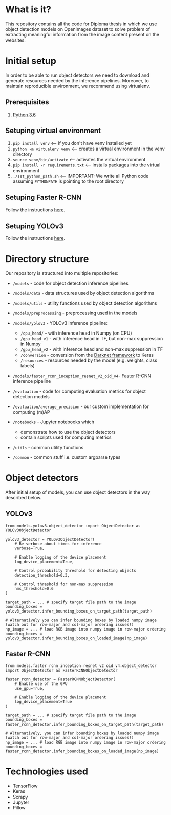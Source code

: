 # What is it?

This repository contains all the code for Diploma thesis in which we use object detection models on OpenImages dataset to solve problem of extracting  meaningful information from the image content present on the websites.

# Initial setup
In order to be able to run object detectors we need to download and generate resources needed by the inference pipelines. Moreover, to maintain reproducible environment, we recommend using virtualenv.

## Prerequisites

1. [Python 3.6](https://www.python.org/downloads/)


## Setuping virtual environment

1. `pip install venv`  <-- if you don't have venv installed yet
2. `python -m virtualenv venv` <-- creates a virtual environment in the venv directory
3. `source venv/bin/activate` <-- activates the virtual environment
4. `pip install -r requirements.txt` <-- installs packages into the virtual environment
5. `./set_python_path.sh` <-- IMPORTANT: We write all Python code assuming `PYTHONPATH` is pointing to the root directory

## Setuping Faster R-CNN

Follow the instructions [here](https://github.com/martinGalajdaSchool/object-detection/tree/master/models/faster_rcnn_inception_resnet_v2_oid_v4).

## Setuping YOLOv3

Follow the instructions [here](https://github.com/martinGalajdaSchool/object-detection/tree/master/models/yolov3/README.md).


# Directory structure

Our repository is structured into multiple repositories:

- `/models` - code for object detection inference pipelines
- `/models/data`  - data structures used by object detection algorithms
- `/models/utils` - utility functions used by object detection algorithms
- `/models/preprocessing` - preprocessing used in the models
- `/models/yolov3` - YOLOv3 inference pipeline:
  - `/cpu_head/` - with inference head in Numpy (on CPU)
  - `/gpu_head_v1` - with inference head in TF, but non-max suppression in Numpy
  - `/gpu_head_v2` - with inference head and non-max suppression in TF
  - `/conversion` - conversion from the [Darknet framework](https://github.com/pjreddie/darknet) to Keras
  - `/resources` - resources needed by the model (e.g. weights, class labels)

- `/models/faster_rcnn_inception_resnet_v2_oid_v4`- Faster R-CNN inference pipeline
- `/evaluation` - code for computing evaluation metrics for object detection models
- `/evaluation/average_precision` - our custom implementation for computing (m)AP 
- `/notebooks` - Jupyter notebooks which
  - demonstrate how to use the object detectors
  - contain scripts used for computing metrics
- `/utils` - common utility functions
- `/common` - common stuff i.e. custom argparse types

# Object detectors

After initial setup of models, you can use object detectors in the way described below.


## YOLOv3

```
from models.yolov3.object_detector import ObjectDetector as YOLOv3ObjectDetector

yolov3_detector = YOLOv3ObjectDetector(
    # Be verbose about times for inference
    verbose=True,

    # Enable logging of the device placement
    log_device_placement=True,

    # Control probability threshold for detecting objects
    detection_threshold=0.3,

    # Control threshold for non-max suppression
    nms_threshold=0.6
)

target_path = ... # specify target file path to the image
bounding_boxes = yolov3_detector.infer_bounding_boxes_on_target_path(target_path)

# Alternatively you can infer bounding boxes by loaded numpy image (watch out for row-major and col-major ordering issues!)
np_image = ... # load RGB image into numpy image in row-major ordering
bounding_boxes = yolov3_detector.infer_bounding_boxes_on_loaded_image(np_image)

```

## Faster R-CNN
```
from models.faster_rcnn_inception_resnet_v2_oid_v4.object_detector import ObjectDetector as FasterRCNNObjectDetector

faster_rcnn_detector = FasterRCNNObjectDetector(
    # Enable use of the GPU
    use_gpu=True,

    # Enable logging of the device placement
    log_device_placement=True
)

target_path = ... # specify target file path to the image
bounding_boxes = faster_rcnn_detector.infer_bounding_boxes_on_target_path(target_path)

# Alternatively, you can infer bounding boxes by loaded numpy image (watch out for row-major and col-major ordering issues!)
np_image = ... # load RGB image into numpy image in row-major ordering
bounding_boxes = faster_rcnn_detector.infer_bounding_boxes_on_loaded_image(np_image)

```


# Technologies used
- TensorFlow
- Keras
- Scrapy
- Jupyter
- Pillow
